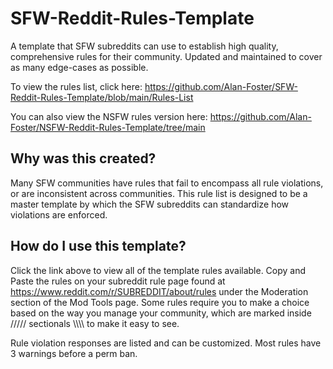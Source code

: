 # SFW-Reddit-Rules-Template
A template that SFW subreddits can use to establish high quality, comprehensive rules for their community. Updated and maintained to cover as many edge-cases as possible. 

To view the rules list, click here: 
https://github.com/Alan-Foster/SFW-Reddit-Rules-Template/blob/main/Rules-List

You can also view the NSFW rules version here:
https://github.com/Alan-Foster/NSFW-Reddit-Rules-Template/tree/main

## Why was this created?
Many SFW communities have rules that fail to encompass all rule violations, or are inconsistent across communities. This rule list is designed to be a master template by which the SFW subreddits can standardize how violations are enforced.

## How do I use this template?
Click the link above to view all of the template rules available. Copy and Paste the rules on your subreddit rule page found at https://www.reddit.com/r/SUBREDDIT/about/rules under the Moderation section of the Mod Tools page. Some rules require you to make a choice based on the way you manage your community, which are marked inside ///// sectionals \\\\\\\ to make it easy to see.

Rule violation responses are listed and can be customized. Most rules have 3 warnings before a perm ban.

